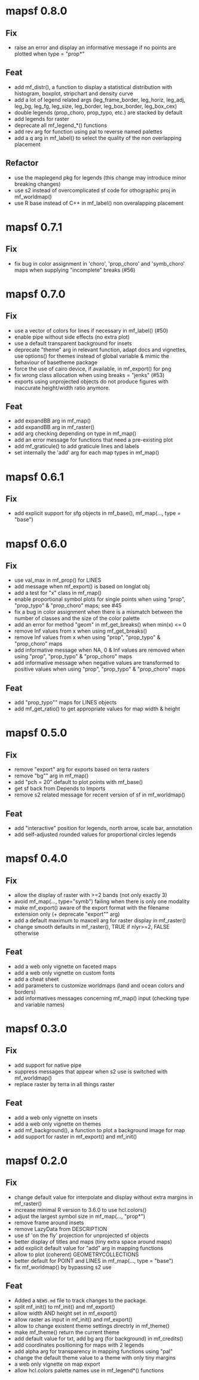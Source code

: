 # mapsf 0.8.0

## Fix
- raise an error and display an informative message if no points are plotted 
when type = "prop*"

## Feat
- add mf_distr(), a function to display a statistical distribution with 
histogram, boxplot, stripchart and density curve
- add a lot of legend related args (leg_frame_border, leg_horiz, leg_adj, 
leg_bg, leg_fg, leg_size, leg_border, leg_box_border, leg_box_cex)
- double legends (prop_choro, prop_typo, etc.) are stacked by default
- add legends for raster
- deprecate all mf_legend_*() functions
- add rev arg for function using pal to reverse named palettes
- add a q arg in mf_label() to select the quality of the non overlapping
placement

## Refactor
- use the maplegend pkg for legends (this change may introduce minor breaking 
changes)
- use s2 instead of overcomplicated sf code for othographic proj in 
mf_worldmap()
- use R base instead of C++ in mf_label() non overalapping placement


# mapsf 0.7.1

## Fix
- fix bug in color assignment in 'choro', 'prop_choro' and 'symb_choro' maps 
when supplying "incomplete" breaks (#56) 

# mapsf 0.7.0

## Fix
- use a vector of colors for lines if necessary in mf_label() (#50)
- enable pipe without side effects (no extra plot)
- use a default transparent background for insets 
- deprecate "theme" arg in relevant function, adapt docs and vignettes, use 
options() for themes instead of global variable & mimic the behaviour of 
basetheme package
- force the use of cairo device, if available, in mf_export() for png
- fix wrong class allocation when using breaks = "jenks" (#53)
- exports using unprojected objects do not produce figures with inaccurate 
height/width ratio anymore. 

## Feat
- add expandBB arg in mf_map()
- add expandBB arg in mf_raster()
- add arg checking depending on type in mf_map()
- add an error message for functions that need a pre-existing plot
- add mf_graticule() to add graticule lines and labels
- set internally the 'add' arg for each map types in mf_map()



# mapsf 0.6.1


## Fix
- add explicit support for sfg objects in mf_base(), mf_map(..., type = "base")


# mapsf 0.6.0


## Fix
- use val_max in mf_prop() for LINES
- add message when mf_export() is based on longlat obj
- add a test for "x" class in mf_map() 
- enable proportional symbol plots for single points  when using "prop", "prop_typo" & "prop_choro" maps; see #45
- fix a bug in color assignment when there is a mismatch between the number of classes and the size of the color palette
- add an error for method "geom" in mf_get_breaks() when min(x) <= 0
- remove Inf values from x when using mf_get_breaks()
- remove Inf values from x when using "prop", "prop_typo" & "prop_choro" maps
- add informative message when NA, 0 & Inf values are removed when using "prop", "prop_typo" & "prop_choro" maps
- add informative message when negative values are transformed to positive values when using "prop", "prop_typo" & "prop_choro" maps

## Feat
- add "prop_typo"" maps for LINES objects 
- add mf_get_ratio() to get appropriate values for map width & height






# mapsf 0.5.0

## Fix
- remove "export" arg for exports based on terra rasters
- remove "bg"" arg in mf_map()
- add "pch = 20" default to plot points with mf_base()
- get sf back from Depends to Imports
- remove s2 related message for recent version of sf in mf_worldmap()

## Feat 
- add "interactive" position for legends, north arrow, scale bar, annotation
- add self-adjusted rounded values for proportional circles legends

# mapsf 0.4.0

## Fix
- allow the display of raster with >=2 bands (not only exactly 3)
- avoid mf_map(..., type="symb") failing when there is only one modality
- make mf_export() aware of the export format with the filename extension only (+ deprecate "export"" arg)
- add a default maximum to maxcell arg for raster display in mf_raster()
- change smooth defaults in mf_raster(), TRUE if nlyr>=2, FALSE otherwise 

## Feat
- add a web only vignette on faceted maps
- add a web only vignette on custom fonts
- add a cheat sheet
- add parameters to customize worldmaps (land and ocean colors and borders)
- add informatives messages concerning mf_map() input (checking type and variable names)


# mapsf 0.3.0

## Fix
* add support for native pipe
* suppress messages that appear when s2 use is switched with mf_worldmap()
* replace raster by terra in all things raster

## Feat
* add a web only vignette on insets
* add a web only vignette on themes
* add mf_background(), a function to plot a background image for map
* add support for raster in mf_export() and mf_init()


# mapsf 0.2.0

## Fix
* change default value for interpolate and display without extra margins in mf_raster()
* increase minimal R version to 3.6.0 to use hcl.colors()
* adjust the largest symbol size in mf_map(..., "prop*")
* remove frame around insets
* remove LazyData from DESCRIPTION
* use sf 'on the fly' projection for unprojected sf objects
* better display of titles and maps (tiny extra space around maps)
* add explicit default value for "add" arg in mapping functions
* allow to plot (coherent) GEOMETRYCOLLECTIONS
* better default for POINT and LINES in mf_map(..., type = "base")
* fix mf_worldmap() by bypassing s2 use


## Feat
* Added a `NEWS.md` file to track changes to the package.
* split mf_init() to mf_init() and mf_export()
* allow width AND height set in mf_export()
* allow raster as input in mf_init() and mf_export() 
* allow to change existent theme settings directrly in mf_theme()
* make mf_theme() return the current theme
* add default value for txt, add bg arg (for background) in mf_credits()
* add coordinates positioning for maps with 2 legends
* add alpha arg for transparency in mapping functions using "pal"
* change the default theme value to a theme with only tiny margins
* a web only vignette on map export
* allow hcl.colors palette names use in mf_legend*() functions
